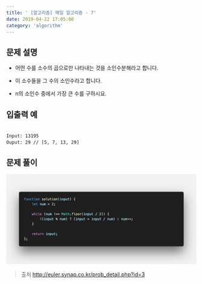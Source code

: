 ```yaml
---
title: ' [알고리즘] 매일 알고리즘 - 7'
date: 2019-04-22 17:05:00
category: 'algorithm'
---
```


문제 설명
-------

- 어떤 수를 소수의 곱으로만 나타내는 것을 소인수분해라고 합니다.

- 이 소수들을 그 수의 소인수라고 합니다.

- n의 소인수 중에서 가장 큰 수를 구하시요.

입출력 예
-------
```sh

Input: 13195
Ouput: 29 // [5, 7, 13, 29]

```

문제 풀이
-------

![](../../../assets/everyday/everyday.7.solution.png)

> 출처  http://euler.synap.co.kr/prob_detail.php?id=3
